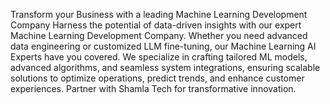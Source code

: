Transform your Business with a leading Machine Learning Development Company
Harness the potential of data-driven insights with our expert Machine Learning Development Company. Whether you need advanced data engineering or customized LLM fine-tuning, our Machine Learning AI Experts have you covered. We specialize in crafting tailored ML models, advanced algorithms, and seamless system integrations, ensuring scalable solutions to optimize operations, predict trends, and enhance customer experiences. Partner with Shamla Tech for transformative innovation.
